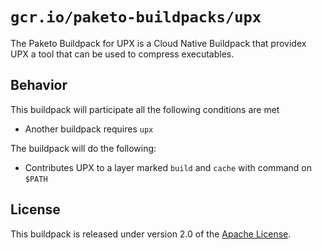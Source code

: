 # `gcr.io/paketo-buildpacks/upx`

The Paketo Buildpack for UPX is a Cloud Native Buildpack that providex UPX a tool that can be used to compress executables.

## Behavior

This buildpack will participate all the following conditions are met

* Another buildpack requires `upx`

The buildpack will do the following:

* Contributes UPX to a layer marked `build` and `cache` with command on `$PATH`

## License

This buildpack is released under version 2.0 of the [Apache License][a].

[a]: http://www.apache.org/licenses/LICENSE-2.0
